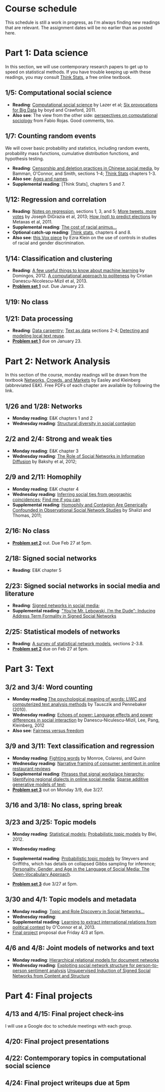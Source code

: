 Course schedule
===

This schedule is still a work in progress, as I'm always finding new readings that are relevant. The assignment dates will be no earlier than as posted here.

# Part 1: Data science #

In this section, we will use contemporary research papers to get up to speed on statistical methods. If you have trouble keeping up with these readings, you may consult [Think Stats](http://greenteapress.com/thinkstats/thinkstats.pdf), a free online textbook.

## 1/5: Computational social science ##

- **Reading**: [Computational social science](http://gking.harvard.edu/files/LazPenAda09.pdf) by Lazer et al; [Six provocations for Big Data](http://papers.ssrn.com/sol3/papers.cfm?abstract_id=1926431) by boyd and Crawford, 2011.
- **Also see**: The view from the other side: [perspectives on computational sociology](http://orgtheory.wordpress.com/2015/01/02/building-computational-sociology-from-the-academic-side/#comments) from Fabio Rojas. Good comments, too.

## 1/7: Counting random events ##

We will cover basic probability and statistics, including random events, probability mass functions, cumulative distribution functions, and hypothesis testing.

- **Reading**: [Censorship and deletion practices in Chinese social media](http://journals.uic.edu/ojs/index.php/fm/article/view/3943/3169), by Bamman, O'Connor, and Smith, sections 1-4; [Think Stats](http://greenteapress.com/thinkstats/thinkstats.pdf) chapters 1-3.
- **Also see**: [Ages and names](https://fivethirtyeight.com/features/how-to-tell-someones-age-when-all-you-know-is-her-name/).
- **Supplemental reading**: [Think Stats], chapters 5 and 7.

## 1/12: Regression and correlation ##

- **Reading**: [Notes on regression](http://cs229.stanford.edu/notes/cs229-notes1.pdf), sections 1, 3, and 5;
[More tweets, more votes](http://www.plosone.org/article/info%3Adoi%2F10.1371%2Fjournal.pone.0079449) by Joseph DiGrazia et al, 2013; [How (not) to predict elections](http://cs.wellesley.edu/~pmetaxas/How-Not-To-Predict-Elections.pdf) by Metaxas et al, 2011.
- **Supplemental reading**: [The cost of racial animus...](http://static.squarespace.com/static/51d894bee4b01caf88ccb4f3/t/51d89ab3e4b05a25fc1f39d4/1373149875469/RacialAnimusAndVotingSethStephensDavidowitz.pdf)
- **Optional catch-up reading**: [Think stats](http://greenteapress.com/thinkstats/thinkstats.pdf), chapters 4 and 8.
- **Also see**: [this Vox piece](http://www.vox.com/2014/12/1/7311417/race-law-controls)  by Ezra Klein on the use of controls in studies of racial and gender discrimination.

## 1/14: Classification and clustering ##

- **Reading**: [A few useful things to know about machine learning](http://homes.cs.washington.edu/~pedrod/papers/cacm12.pdf) by Domingos, 2012.
[A computational approach to politeness](http://www.stanford.edu/~jurafsky/pubs/politeness-acl13.pdf) by Cristian Danescu-Nicolescu-Mizil et al, 2013.
- **[Problem set 1](psets/ps1.md)** out. Due January 23.

## 1/19: No class ##

## 1/21: Data processing ##

- **Reading**: [Data carpentry](http://www.mimno.org/articles/carpentry/);
[Text as data](http://stanford.edu/~jgrimmer/tad2.pdf) sections 2-4;
[Detecting and modeling local text reuse](http://www.ccs.neu.edu/home/dasmith/infect-dl-2014.pdf).
- **[Problem set 1](ps1.md)** due on January 23.

# Part 2: Network Analysis #

In this section of the course, monday readings will be drawn from the textbook [Networks, Crowds, and Markets](http://www.cs.cornell.edu/home/kleinber/networks-book/) by Easley and Kleinberg (abbreviated E&K). Free PDFs of each chapter are available by following the link.

## 1/26 and 1/28: Networks ##

- **Monday reading**: E&K chapters 1 and 2
- **Wednesday reading**: [Structural diversity in social contagion](http://www.pnas.org/content/109/16/5962.full)

## 2/2 and 2/4: Strong and weak ties ##

- **Monday reading**: E&K chapter 3
- **Wednesday reading**: [The Role of Social Networks in Information Diffusion](http://arxiv.org/pdf/1201.4145) by Bakshy et al, 2012;

## 2/9 and 2/11: Homophily ##

- **Monday reading**: E&K chapter 4
- **Wednesday reading**: [Inferring social ties from geographic coincidences](http://www.pnas.org/content/107/52/22436.full.pdf+html);
[Find me if you can](http://www.cameronmarlow.com/media/backstrom-geographical-prediction_0.pdf)
- **Supplemental reading**: [Homophily and Contagion Are Generically Confounded in Observational Social Network Studies](http://arxiv.org/pdf/1004.4704v3) by Shalizi and Thomas, 2011; 

## 2/16: No class ##

- **[Problem set 2](psets/ps2.md)** out. Due Feb 27 at 5pm.

## 2/18: Signed social networks ##

- **Reading**: E&K chapter 5

## 2/23: Signed social networks in social media and literature ##

- **Reading**: [Signed networks in social media](http://cs.stanford.edu/~jure/pubs/triads-chi10.pdf);
- **Supplemental reading**:
["You’re Mr. Lebowski, I’m the Dude": Inducing Address Term Formality in Signed Social Networks](http://arxiv.org/abs/1411.4351)

## 2/25: Statistical models of networks ##

- **Reading**: [A survey of statistical network models](arxiv.org/pdf/0912.5410), sections 2-3.8.
- **[Problem set 2](psets/ps2.md)** due on Feb 27 at 5pm.

# Part 3: Text #

## 3/2 and 3/4: Word counting ##

- **Monday reading** [The psychological meaning of words: LIWC and computerized text analysis methods](http://homepage.psy.utexas.edu/HomePage/Faculty/Pennebaker/Reprints/Tausczik&Pennebaker2010.pdf) by Tausczik and Pennebaker (2010).
- **Wednesday reading**: [Echoes of power: Language effects and power differences in social interaction](http://www.mpi-sws.org/~cristian/Echoes_of_power.html) by Danescu-Niculescu-Mizil, Lee, Pang, Kleinberg, 2012
- **Also see**: [Fairness versus freedom](https://fivethirtyeight.com/datalab/fairness-vs-freedom-is-politics-going-back-to-the-1970s/)

## 3/9 and 3/11: Text classification and regression ##

- **Monday reading**: [Fighting words](http://www.law.berkeley.edu/files/MonroeColaresiQuinn.pdf) by Monroe, Colaresi, and Quinn
- **Wednesday reading**: [Narrative framing of consumer sentiment in online restaurant reviews](http://firstmonday.org/ojs/index.php/fm/article/view/4944/3863)
- **Supplemental reading**: [Phrases that signal workplace hierarchy](http://dl.acm.org/citation.cfm?id=2145359);
[Identifying regional dialects in online social media](http://www.cc.gatech.edu/~jeisenst/papers/dialectology-chapter.pdf); [Sparse additive generative models of text](http://www.cc.gatech.edu/~jeisenst/papers/icml2011.pdf);
- **[Problem set 3](psets/ps3.md)** out on Monday 3/9, due 3/27.

## 3/16 and 3/18: No class, spring break ##

## 3/23 and 3/25: Topic models ##

- **Monday reading**:
[Statistical models](http://www.cs.columbia.edu/~blei/fogm/lectures/modeling.pdf);
[Probabilistic topic models](http://www.cs.princeton.edu/~blei/papers/Blei2012.pdf) by Blei, 2012.
- **Wednesday reading**:

- **Supplemental reading**: [Probabilistic topic models](http://www.jaist.ac.jp/~bao/VIASM-SML/SMLreading/TopicModel-Steyvers.pdf) by Steyvers and Griffiths, which has details on collapsed Gibbs sampling for inference; [Personality, Gender, and Age in the Language of Social Media: The Open-Vocabulary Approach](http://www.plosone.org/article/info%3Adoi%2F10.1371%2Fjournal.pone.0073791).
- **[Problem set 3](psets/ps3.md)** due 3/27 at 5pm.

## 3/30 and 4/1: Topic models and metadata ##

- **Monday reading**: [Topic and Role Discovery in Social Networks...](http://www.aaai.org/Papers/JAIR/Vol30/JAIR-3007.pdf)
- **Wednesday reading**:
- **Supplemental reading**: [Learning to extract international relations from political context](http://www.cs.cmu.edu/~nasmith/papers/oconnor+stewart+smith.acl13.pdf) by O'Connor et al, 2013.
- [Final project](psets/indie.md) proposal due Friday 4/3 at 5pm.

## 4/6 and 4/8: Joint models of networks and text ##

- **Monday reading**:
[Hierarchical relational models for document networks](https://www.cs.princeton.edu/~blei/papers/ChangBlei2009.pdf) 
- **Wednesday reading**: 
[Exploiting social network structure for person-to-person sentiment analysis](http://infolab.stanford.edu/~west1/TACL2014/)
[Unsupervised Induction of Signed Social Networks from Content and Structure](http://arxiv.org/pdf/1411.4351)

# Part 4: Final projects #

## 4/13 and 4/15: Final project check-ins ##

I will use a Google doc to schedule meetings with each group.

## 4/20: Final project presentations ##
## 4/22: Contemporary topics in computational social science ##
## 4/24: Final project writeups due at 5pm ##